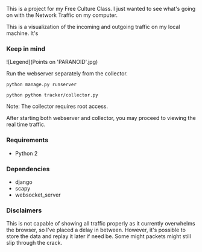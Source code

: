 This is a project for my Free Culture Class. I just wanted to see what's going on with the Network Traffic on my computer.

This is a visualization of the incoming and outgoing traffic on my local machine. It's

### Keep in mind
![Legend](Points on 'PARANOID'.jpg)


Run the webserver separately from the collector.

``` python manage.py runserver ```


``` python python tracker/collector.py ```

Note:
The collector requires root access.


After starting both webserver and collector, you may proceed to viewing the real time traffic.

### Requirements
  * Python 2

### Dependencies
  * django
  * scapy
  * websocket_server

### Disclaimers
  This is not capable of showing all traffic properly as it currently overwhelms the browser, so I've placed a delay in between. However, it's possible to store the data and replay it later if need be.
  Some might packets might still slip through the crack.

